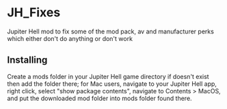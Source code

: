 # JH_Fixes
Jupiter Hell mod to fix some of the mod pack, av and manufacturer perks which either don't do anything or don't work

## Installing

Create a mods folder in your Jupiter Hell game directory if doesn't exist then add the folder there; for Mac users, navigate to your Jupiter Hell app, right click, select "show package contents", navigate to Contents > MacOS, and put the downloaded mod folder into mods folder found there.
